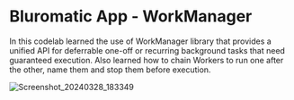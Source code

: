 Bluromatic App - WorkManager
===================================


In this codelab learned the use of WorkManager library that provides a unified API for deferrable one-off or recurring background tasks that need guaranteed execution. Also learned how to chain Workers to run one after the other, name them and stop them before execution.

![Screenshot_20240328_183349](https://github.com/NickSidiropoulos/BlurOMatic-Workmanager/assets/12250619/5118ec83-275f-4398-8767-43223cffc1ad)

